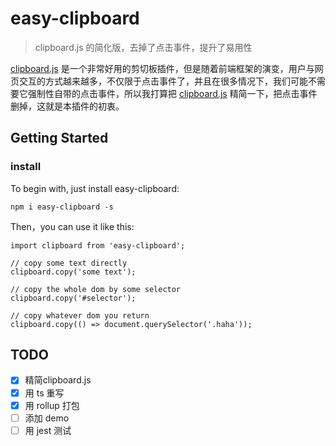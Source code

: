 # easy-clipboard

> clipboard.js 的简化版，去掉了点击事件，提升了易用性

[clipboard.js](https://github.com/zenorocha/clipboard.js) 是一个非常好用的剪切板插件，但是随着前端框架的演变，用户与网页交互的方式越来越多，不仅限于点击事件了，并且在很多情况下，我们可能不需要它强制性自带的点击事件，所以我打算把 [clipboard.js](https://github.com/zenorocha/clipboard.js) 精简一下，把点击事件删掉，这就是本插件的初衷。

## Getting Started

### install

To begin with, just install easy-clipboard:

```
npm i easy-clipboard -s
```

Then，you can use it like this:

```
import clipboard from 'easy-clipboard';

// copy some text directly
clipboard.copy('some text');

// copy the whole dom by some selector
clipboard.copy('#selector');

// copy whatever dom you return
clipboard.copy(() => document.querySelector('.haha'));
```

## TODO

- [x] 精简clipboard.js
- [x] 用 ts 重写
- [x] 用 rollup 打包
- [ ] 添加 demo
- [ ] 用 jest 测试
